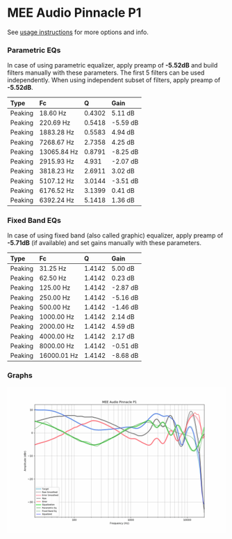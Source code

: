 # MEE Audio Pinnacle P1
See [usage instructions](https://github.com/jaakkopasanen/AutoEq#usage) for more options and info.

### Parametric EQs
In case of using parametric equalizer, apply preamp of **-5.52dB** and build filters manually
with these parameters. The first 5 filters can be used independently.
When using independent subset of filters, apply preamp of **-5.52dB**.

| Type    | Fc          |      Q | Gain     |
|:--------|:------------|:-------|:---------|
| Peaking | 18.60 Hz    | 0.4302 | 5.11 dB  |
| Peaking | 220.69 Hz   | 0.5418 | -5.59 dB |
| Peaking | 1883.28 Hz  | 0.5583 | 4.94 dB  |
| Peaking | 7268.67 Hz  | 2.7358 | 4.25 dB  |
| Peaking | 13065.84 Hz | 0.8791 | -8.25 dB |
| Peaking | 2915.93 Hz  | 4.931  | -2.07 dB |
| Peaking | 3818.23 Hz  | 2.6911 | 3.02 dB  |
| Peaking | 5107.12 Hz  | 3.0144 | -3.51 dB |
| Peaking | 6176.52 Hz  | 3.1399 | 0.41 dB  |
| Peaking | 6392.24 Hz  | 5.1418 | 1.36 dB  |

### Fixed Band EQs
In case of using fixed band (also called graphic) equalizer, apply preamp of **-5.71dB**
(if available) and set gains manually with these parameters.

| Type    | Fc          |      Q | Gain     |
|:--------|:------------|:-------|:---------|
| Peaking | 31.25 Hz    | 1.4142 | 5.00 dB  |
| Peaking | 62.50 Hz    | 1.4142 | 0.23 dB  |
| Peaking | 125.00 Hz   | 1.4142 | -2.87 dB |
| Peaking | 250.00 Hz   | 1.4142 | -5.16 dB |
| Peaking | 500.00 Hz   | 1.4142 | -1.46 dB |
| Peaking | 1000.00 Hz  | 1.4142 | 2.14 dB  |
| Peaking | 2000.00 Hz  | 1.4142 | 4.59 dB  |
| Peaking | 4000.00 Hz  | 1.4142 | 2.17 dB  |
| Peaking | 8000.00 Hz  | 1.4142 | -0.51 dB |
| Peaking | 16000.01 Hz | 1.4142 | -8.68 dB |

### Graphs
![](./MEE%20Audio%20Pinnacle%20P1.png)